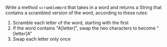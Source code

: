 Write a method `scrambleWord` that takes in a word and returns a <word data-key="string">String</word> that contains a scrambled version of the word, according to these rules:

1. Scramble each letter of the word, starting with the first
2. If the word contains "A[letter]", swap the two characters to become "[letter]A"
3. Swap each letter only once